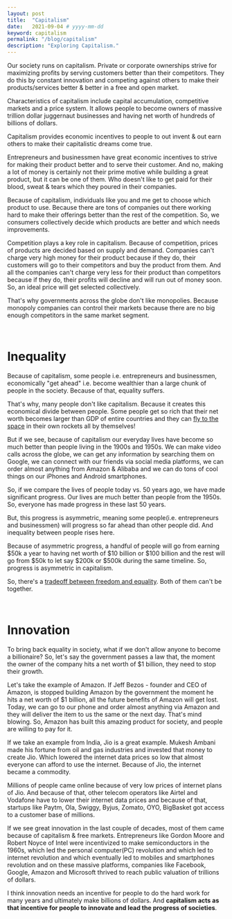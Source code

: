 ```yaml
---
layout: post
title:  "Capitalism"
date:   2021-09-04 # yyyy-mm-dd
keyword: capitalism
permalink: "/blog/capitalism"
description: "Exploring Capitalism."
---
```


Our society runs on capitalism. Private or corporate ownerships strive for maximizing profits by serving customers better than their competitors.
They do this by constant innovation and competing against others to make their products/services better & better in a free and open market.

Characteristics of capitalism include capital accumulation, competitive markets and a price system.
It allows people to become owners of massive trillion dollar juggernaut businesses and having net worth of hundreds of billions of dollars.  

Capitalism provides economic incentives to people to out invent & out earn others to make their capitalistic dreams come true.

Entrepreneurs and businessmen have great economic incentives to strive for making their product better and to serve their customer. And no, making a lot of money is certainly not their prime motive while building a great product, but it can be one of them. Who doesn't like to get paid for their blood, sweat & tears which they poured in their companies.  

Because of capitalism, individuals like you and me get to choose which product to use. Because there are tons of companies out there working hard to make their offerings better than the rest of the competition. So, we consumers collectively decide which products are better and which needs improvements.

Competition plays a key role in capitalism. Because of competition, prices of products are decided based on supply and demand. Companies can't charge very high money for their product because if they do, their customers will go to their competitors and buy the product from them. And all the companies can't charge very less for their product than competitors because if they do, their profits will decline and will run out of money soon. So, an ideal price will get selected collectively.

That's why governments across the globe don't like monopolies. Because monopoly companies can control their markets because there are no big enough competitors in the same market segment.

<br/>

# Inequality

Because of capitalism, some people i.e. entrepreneurs and businessmen, economically "get ahead" i.e. become wealthier than a large chunk of people in the society. Because of that, equality suffers. 

That's why, many people don't like capitalism. Because it creates this economical divide between people. Some people get so rich that their net worth becomes larger than GDP of entire countries and they can <a href="https://www.bbc.com/news/science-environment-57849364" target="_blank">fly to the space</a> in their own rockets all by themselves!

But if we see, because of capitalism our everyday lives have become so much better than people living in the 1900s and 1950s. We can make video calls across the globe, we can get any information by searching them on Google, we can connect with our friends via social media platforms, we can order almost anything from Amazon & Alibaba and we can do tons of cool things on our iPhones and Android smartphones.

So, if we compare the lives of people today vs. 50 years ago, we have made significant progress. Our lives are much better than people from the 1950s. So, everyone has made progress in these last 50 years.

But, this progress is asymmetric, meaning some people(i.e. entrepreneurs and businessmen) will progress so far ahead than other people did. And inequality between people rises here.

Because of asymmetric progress, a handful of people will go from earning $50k a year to having net worth of $10 billion or $100 billion and the rest will go from $50k to let say $200k or $500k during the same timeline. So, progress is asymmetric in capitalism.

So, there's a [tradeoff between freedom and equality](https://prashantkikani.com/blog/freedom-vs-equality). Both of them can't be together.

<br/>

# Innovation

To bring back equality in society, what if we don't allow anyone to become a billionaire? So, let's say the government passes a law that, the moment the owner of the company hits a net worth of $1 billion, they need to stop their growth.

Let's take the example of Amazon. If Jeff Bezos - founder and CEO of Amazon, is stopped building Amazon by the government the moment he hits a net worth of $1 billion, all the future benefits of Amazon will get lost. Today, we can go to our phone and order almost anything via Amazon and they will deliver the item to us the same or the next day. That's mind blowing. So, Amazon has built this amazing product for society, and people are willing to pay for it.

If we take an example from India, Jio is a great example. Mukesh Ambani made his fortune from oil and gas industries and invested that money to create Jio. Which lowered the internet data prices so low that almost everyone can afford to use the internet. Because of Jio, the internet became a commodity.

Millions of people came online because of very low prices of internet plans of Jio. And because of that, other telecom operators like Airtel and Vodafone have to lower their internet data prices and because of that, startups like Paytm, Ola, Swiggy, Byjus, Zomato, OYO, BigBasket got access to a customer base of millions.

If we see great innovation in the last couple of decades, most of them came because of capitalism & free markets. Entrepreneurs like Gordon Moore and Robert Noyce of Intel were incentivized to make semiconductors in the 1960s, which led the personal computer(PC) revolution and which led to internet revolution and which eventually led to mobiles and smartphones revolution and on these massive platforms, companies like Facebook, Google, Amazon and Microsoft thrived to reach public valuation of trillions of dollars. 

I think innovation needs an incentive for people to do the hard work for many years and ultimately make billions of dollars. And <b>capitalism acts as that incentive for people to innovate and lead the progress of societies</b>.





